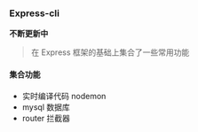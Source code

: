 ### Express-cli

**不断更新中**

> 在 Express 框架的基础上集合了一些常用功能


#### 集合功能

- 实时编译代码  nodemon
- mysql 数据库
- router 拦截器



























<!-- end -->

